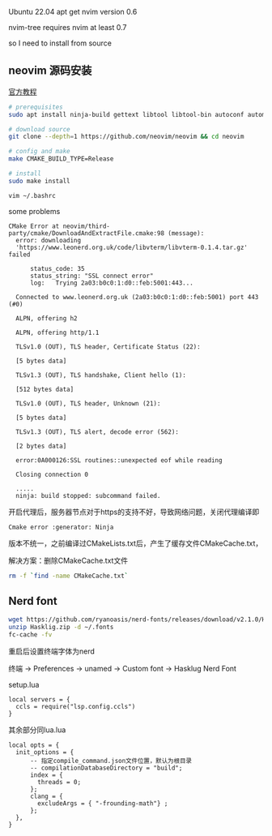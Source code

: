 

Ubuntu 22.04 apt get nvim version 0.6

nvim-tree requires nvim at least 0.7

so I need to install from source

## neovim 源码安装


[官方教程](https://github.com/neovim/neovim/wiki/Building-Neovim)

```bash
# prerequisites
sudo apt install ninja-build gettext libtool libtool-bin autoconf automake cmake g++ pkg-config unzip curl doxygen

# download source
git clone --depth=1 https://github.com/neovim/neovim && cd neovim

# config and make
make CMAKE_BUILD_TYPE=Release

# install
sudo make install
```


```bash
vim ~/.bashrc


```


some problems

```
CMake Error at neovim/third-party/cmake/DownloadAndExtractFile.cmake:98 (message):
  error: downloading
  'https://www.leonerd.org.uk/code/libvterm/libvterm-0.1.4.tar.gz' failed

      status_code: 35
      status_string: "SSL connect error"
      log:   Trying 2a03:b0c0:1:d0::feb:5001:443...

  Connected to www.leonerd.org.uk (2a03:b0c0:1:d0::feb:5001) port 443 (#0)

  ALPN, offering h2

  ALPN, offering http/1.1

  TLSv1.0 (OUT), TLS header, Certificate Status (22):

  [5 bytes data]

  TLSv1.3 (OUT), TLS handshake, Client hello (1):

  [512 bytes data]

  TLSv1.0 (OUT), TLS header, Unknown (21):

  [5 bytes data]

  TLSv1.3 (OUT), TLS alert, decode error (562):

  [2 bytes data]

  error:0A000126:SSL routines::unexpected eof while reading

  Closing connection 0

  .....
  ninja: build stopped: subcommand failed.
```

开启代理后，服务器节点对于https的支持不好，导致网络问题，关闭代理编译即


```
Cmake error :generator: Ninja
```

版本不统一，之前编译过CMakeLists.txt后，产生了缓存文件CMakeCache.txt，

解决方案：删除CMakeCache.txt文件

```bash
rm -f `find -name CMakeCache.txt`
```

## Nerd font

```bash
wget https://github.com/ryanoasis/nerd-fonts/releases/download/v2.1.0/Hasklig.zip
unzip Hasklig.zip -d ~/.fonts
fc-cache -fv
```

重启后设置终端字体为nerd

终端 -> Preferences -> unamed -> Custom font -> Hasklug Nerd Font

setup.lua
```
local servers = {
  ccls = require("lsp.config.ccls")
}
```
其余部分同lua.lua
```
local opts = {
  init_options = {
      -- 指定compile_command.json文件位置，默认为根目录
      -- compilationDatabaseDirectory = "build";
      index = {
        threads = 0;
      };
      clang = {
        excludeArgs = { "-frounding-math"} ;
      };
  },
}
```
